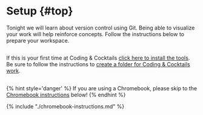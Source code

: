 # Setup {#top}
Tonight we will learn about version control using Git. Being able to visualize your work will help reinforce concepts. Follow the instructions below to prepare your workspace.

<!-- trick markdown to give me a little space between these two sections of text -->
## 
If this is your first time at Coding & Cocktails [click here to install the tools](http://bit.ly/CnCTheTools). Be sure to follow the instructions to [create a folder for Coding & Cocktails work](https://codingandcocktailskc.gitbooks.io/coding-cocktails-the-tools/content/tips-directory-structure/).

<!-- trick markdown to give me a little space between these two sections of text -->
## 
{% hint style='danger' %}
If you are using a Chromebook, please skip to the <a href="#chromebook-instructions">Chromebook instructions</a> below!
{% endhint %}




<!--sec data-title="Chromebook instructions" data-id="section0" data-show=true data-collapse=true ces-->
{% include "./chromebook-instructions.md" %}
<!--endsec-->